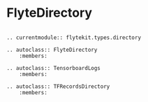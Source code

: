 # FlyteDirectory

```--eval-rst--

.. currentmodule:: flytekit.types.directory

.. autoclass:: FlyteDirectory
    :members:

.. autoclass:: TensorboardLogs
    :members:

.. autoclass:: TFRecordsDirectory
    :members:

```